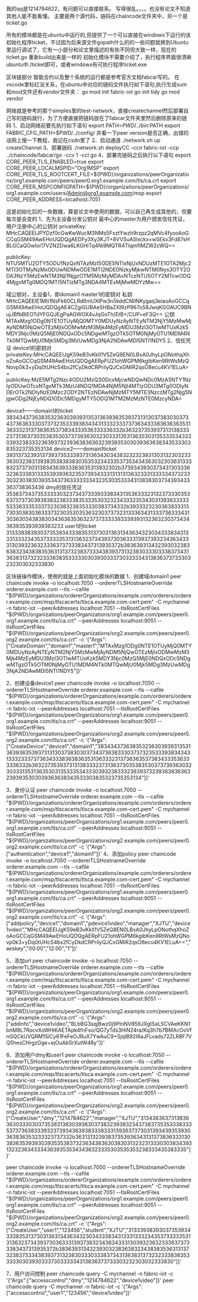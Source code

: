 我的qq是1214784622，有问题可以直接联系。
写得很乱。。。。也没有论文不知道其他人能不能看懂。
主要是两个源代码，链码在chaincode文件夹中，另一个是ticket.go

所有的模块都是在ubuntu中运行的,但提供了一个可以直接在windows下运行的该初始化程序ticket，不过因为后来源文件gopath什么的的一些问题就换到Ubuntu里运行调试了，它有一小部分和论文里描述的有些不同但大致一样，现在的ticket.go 重新build出来是一样的
初始化模块不需要介绍了，执行程序界面很清晰
ubuntu中./ticket即可，或者windows有可执行程序ticket.exe

区块链部分
智能合约以及整个系统的运行都是参考官方文档fabcar写的。
在vscode里标红没关系，在ubuntu中对应的链码文件执行如下语句,执行生成sum和mod文件还有vendor文件夹：
go mod init fabric-iot
go init tidy
go mod vendor

网络就是参考的那个simples里的test-network，直接createchannel然后部署自己写的链码就行，为了方便直接把链码放在了fabcar文件夹里然后删除原来的链码
1、启动网络前要先执行如下语句
export PATH=${PWD}/../bin:$PATH
export FABRIC_CFG_PATH=$PWD/../config/
并看一下peer version是否正确，出错的话网上搜一下教程，我记在csdn里了
2、启动通道
./network.sh up createChannel
3、部署链码
./network.sh deployCC -ccn fabric-iot -ccp ../chaincode/fabcar/go -ccv 1 -ccl go 
4、部署完链码之后执行以下语句
export CORE_PEER_TLS_ENABLED=true
export CORE_PEER_LOCALMSPID="Org1MSP"
export CORE_PEER_TLS_ROOTCERT_FILE=${PWD}/organizations/peerOrganizations/org1.example.com/peers/peer0.org1.example.com/tls/ca.crt
export CORE_PEER_MSPCONFIGPATH=${PWD}/organizations/peerOrganizations/org1.example.com/users/Admin@org1.example.com/msp
export CORE_PEER_ADDRESS=localhost:7051

这是初始化后的一些数据，算是论文中使用的数据，可以自己再生成其他的，但要每次是会变的
1、先为主设备分发公钥对
最中心的master为用户颁发信任凭证，用户注册中心的公钥对
privateKey:
MHcCAQEEIJPYDzf0cGwKwWucM3NMs5FxztYwzh9rzpz2qMVc4fyooAoGCCqGSM49AwEHoUQDQgAEDFy3Xy3KJT+8VVSuA5lxckx+w5Ekx3Fd87sHBLGCaQOwIoi17VZN2Dwa6LKGHiTq4Ni9MQTR4TIqmfIMZW2cWQ==
 
 publicKey: NTU5MTU2OTY5ODU1NzQxNTAzMzI5ODE5NTIxNjUxNDUzMTE1OTA2Mjc2MTI3OTMyNzMxODUwNDMwODE1MTI2NDE0NzkyMjkwNTM0Nys3OTY2ODA3NzY5MzEwNTM3NjI1NjgzOTM5MzMyMDAxNTczNTU5OTY2MTcwODQ4MjgxMTg0MDQ1MTI5NTIzMTg3NDA4MTExMjMwMDYzMw==

域公钥对，主设备1，即domain1
master1的密钥对
私钥
MHcCAQEEIE1Mti1NsFk60CLRd6mUXlPw3n5kddCNIlNKygaq3eiaoAoGCCqGSM49AwEHoUQDQgAE4CZgiGUBAe5HBaZXI9zP967o58JwqKGOAUC9BNujJBfbBlEOTdYFGQJEgPaAGWOX4vJqGoTh/EtB+/CUP+eF3Q==
公钥
MTAxMzg1ODg0NTE1OTUyMjQ0MTY0MDUyNzAyNTEyNTM2NjY5MzMwMjAyNDM5NjQwOTEzMjIxODMwMzM3Mjk4MzEyMDU3MzI3OTIwMTUxKzk5MDY3Njc0MzQ5MjE0NDQxODc5NDgwMTgzOTk5OTM0NjMyOTU1MDM4NTk0MTQwMjU0Mjk5MDg3MzUwMDg3NjA2NDAwMDI5NTI1NDY5
2、信任凭证
device1的密钥对
privateKey:MHcCAQEEIJgK59eB3vKklI1V5ZeQ8EN0LBxA0JhyLpONothqXhoZoAoGCCqGSM49AwEHoUQDQgAERpFU21ohWGPM6kgibKen9RtWsMzQNovp0k3+yDq0tUHcS4bs2fCyDkdCRPrilyQJCxGMiR2qsO8ecu4KV1ELuA==
 publicKey:MzE5MTg2Nzc4ODU2MzQ3ODcxMjcwNDQwNDc0MzA5NTY1NzIyODUwOTcxNTgxMTk3MzU4NDQ1MDA4NjM5NjI4MTIzODU3MTg0ODIyNDErOTk2NDIyNzE0Mzc2ODY2NTEzNDAwNjMzMTY5MTE3NzczMTg2Njg5NjgwODg2NjEyNDQ1ODc5MDgyMTY5ODQ1MTM2MzMzNTE0MzcyNDA=

device1——domain1的ticket
38343437363835323630393931353136393635393731313037383030373437363833303737323533393834343133323337373634333836383635313633323137363635373834333536333336332b3632373539373131383332373136373035383530373739363032303331353136353031353335343330393238333236393732393638363632393935303039363638343533303835323735353134
device2——domain1ticket
39313732393137393735333937313634303438323232393130313230323336303238313938353838383035353234333537353434363032303631333832373730313834363933363635313932302b37393439303734313033363236333831333539393632353739343331313131363233313333343732333032303830393534373633333334323530353334313838303734393433363738363436
dmy的信任凭证
35383734373533333032373437333933383431353633323132373330353637373730393838323833383533353032323433323534303139363333353336333533373230383238353330383734332b3933323230363833313730303830363337323035303536323037373231333634313337363334313036303438383034363635363237373333393339393132363230373434363935393939363233
user1的ticket
31333938393037353934333835313730313631343634323034333834313331333234353733333531313632373439373036333139373832343634333130393236323336373733383437313935372b3836393134323930323836383234383835363131373238373334383937313238303330333837343136383137323233383835333330303930333730333334313836373733303232303032333830

区块链操作模块，使用的就是上面初始化模块的数据
1、创建域domain1
 peer chaincode invoke -o localhost:7050 --ordererTLSHostnameOverride orderer.example.com --tls --cafile "${PWD}/organizations/ordererOrganizations/example.com/orderers/orderer.example.com/msp/tlscacerts/tlsca.example.com-cert.pem" -C mychannel -n fabric-iot --peerAddresses localhost:7051 --tlsRootCertFiles "${PWD}/organizations/peerOrganizations/org1.example.com/peers/peer0.org1.example.com/tls/ca.crt" --peerAddresses localhost:9051 --tlsRootCertFiles "${PWD}/organizations/peerOrganizations/org2.example.com/peers/peer0.org2.example.com/tls/ca.crt" -c '{"Args":["CreateDomain","domain1","master1","MTAxMzg1ODg0NTE1OTUyMjQ0MTY0MDUyNzAyNTEyNTM2NjY5MzMwMjAyNDM5NjQwOTEzMjIxODMwMzM3Mjk4MzEyMDU3MzI3OTIwMTUxKzk5MDY3Njc0MzQ5MjE0NDQxODc5NDgwMTgzOTk5OTM0NjMyOTU1MDM4NTk0MTQwMjU0Mjk5MDg3MzUwMDg3NjA2NDAwMDI5NTI1NDY5"]}'

2、创建设备device1
 peer chaincode invoke -o localhost:7050 --ordererTLSHostnameOverride orderer.example.com --tls --cafile "${PWD}/organizations/ordererOrganizations/example.com/orderers/orderer.example.com/msp/tlscacerts/tlsca.example.com-cert.pem" -C mychannel -n fabric-iot --peerAddresses localhost:7051 --tlsRootCertFiles "${PWD}/organizations/peerOrganizations/org1.example.com/peers/peer0.org1.example.com/tls/ca.crt" --peerAddresses localhost:9051 --tlsRootCertFiles "${PWD}/organizations/peerOrganizations/org2.example.com/peers/peer0.org2.example.com/tls/ca.crt" -c '{"Args":["CreateDevice","device1","domain1","38343437363835323630393931353136393635393731313037383030373437363833303737323533393834343133323337373634333836383635313633323137363635373834333536333336332b3632373539373131383332373136373035383530373739363032303331353136353031353335343330393238333236393732393638363632393935303039363638343533303835323735353134"]}'

3、身份认证
peer chaincode invoke -o localhost:7050 --ordererTLSHostnameOverride orderer.example.com --tls --cafile "${PWD}/organizations/ordererOrganizations/example.com/orderers/orderer.example.com/msp/tlscacerts/tlsca.example.com-cert.pem" -C mychannel -n fabric-iot --peerAddresses localhost:7051 --tlsRootCertFiles "${PWD}/organizations/peerOrganizations/org1.example.com/peers/peer0.org1.example.com/tls/ca.crt" --peerAddresses localhost:9051 --tlsRootCertFiles "${PWD}/organizations/peerOrganizations/org2.example.com/peers/peer0.org2.example.com/tls/ca.crt" -c '{"Args":["authentication","device1","domain1"]}'
4、添加policy
peer chaincode invoke -o localhost:7050 --ordererTLSHostnameOverride orderer.example.com --tls --cafile "${PWD}/organizations/ordererOrganizations/example.com/orderers/orderer.example.com/msp/tlscacerts/tlsca.example.com-cert.pem" -C mychannel -n fabric-iot --peerAddresses localhost:7051 --tlsRootCertFiles "${PWD}/organizations/peerOrganizations/org1.example.com/peers/peer0.org1.example.com/tls/ca.crt" --peerAddresses localhost:9051 --tlsRootCertFiles "${PWD}/organizations/peerOrganizations/org2.example.com/peers/peer0.org2.example.com/tls/ca.crt" -c '{"Args":["addpolicy","device1","domain1","pdevice1video","manager","XJTU","device1video","MHcCAQEEIJgK59eB3vKklI1V5ZeQ8EN0LBxA0JhyLpONothqXhoZoAoGCCqGSM49AwEHoUQDQgAERpFU21ohWGPM6kgibKen9RtWsMzQNovp0k3+yDq0tUHcS4bs2fCyDkdCRPrilyQJCxGMiR2qsO8ecu4KV1ELuA==","aeskey","00:00","12:00","1"]}'

5、添加url 
peer chaincode invoke -o localhost:7050 --ordererTLSHostnameOverride orderer.example.com --tls --cafile "${PWD}/organizations/ordererOrganizations/example.com/orderers/orderer.example.com/msp/tlscacerts/tlsca.example.com-cert.pem" -C mychannel -n fabric-iot --peerAddresses localhost:7051 --tlsRootCertFiles "${PWD}/organizations/peerOrganizations/org1.example.com/peers/peer0.org1.example.com/tls/ca.crt" --peerAddresses localhost:9051 --tlsRootCertFiles "${PWD}/organizations/peerOrganizations/org2.example.com/peers/peer0.org2.example.com/tls/ca.crt" -c '{"Args":["addinfo","device1video","BLbBG3sqjBwz0j9PInNV859JXgISaL5CVAeKKN1bnM8L7RocvXoWHiKAETApk4fnFso/QG7yTds3HiN24ra/Kq3h7b7BMAcOoVfnGQCkUVQRM1SiCy61FeFeOJRuX7YwAuC9+SjqlB92I6aJFLvads72ZLR8F7VQ5hesCHrgzGge+ejOuAbSrXutW48y"]}'

6、添加用户dmy和user1
peer chaincode invoke -o localhost:7050 --ordererTLSHostnameOverride orderer.example.com --tls --cafile "${PWD}/organizations/ordererOrganizations/example.com/orderers/orderer.example.com/msp/tlscacerts/tlsca.example.com-cert.pem" -C mychannel -n fabric-iot --peerAddresses localhost:7051 --tlsRootCertFiles "${PWD}/organizations/peerOrganizations/org1.example.com/peers/peer0.org1.example.com/tls/ca.crt" --peerAddresses localhost:9051 --tlsRootCertFiles "${PWD}/organizations/peerOrganizations/org2.example.com/peers/peer0.org2.example.com/tls/ca.crt" -c '{"Args":["CreateUser","dmy","1214784622","manager","XJTU","31343636373138363630333030373538313830393830373832393832343738373535333833353737363833393237393436393833383331393637373031393439353930363836353233323737332b3631313239383735393634313137383633313038363539393039353538373236343836303830313232313330303834393132323634333436393535343436323335303535353238333435383335"]}'

peer chaincode invoke -o localhost:7050 --ordererTLSHostnameOverride orderer.example.com --tls --cafile "${PWD}/organizations/ordererOrganizations/example.com/orderers/orderer.example.com/msp/tlscacerts/tlsca.example.com-cert.pem" -C mychannel -n fabric-iot --peerAddresses localhost:7051 --tlsRootCertFiles "${PWD}/organizations/peerOrganizations/org1.example.com/peers/peer0.org1.example.com/tls/ca.crt" --peerAddresses localhost:9051 --tlsRootCertFiles "${PWD}/organizations/peerOrganizations/org2.example.com/peers/peer0.org2.example.com/tls/ca.crt" -c '{"Args":["CreateUser","user1","123456","student","XJTU","31333938393037353934333835313730313631343634323034333834313331333234353733333531313632373439373036333139373832343634333130393236323336373733383437313935372b3836393134323930323836383234383835363131373238373334383937313238303330333837343136383137323233383835333330303930333730333334313836373733303232303032333830"]}'

7、用户访问控制
peer chaincode query -C mychannel -n fabric-iot -c '{"Args":["accesscontrol","dmy","1214784622","device1video"]}'
peer chaincode query -C mychannel -n fabric-iot -c '{"Args":["accesscontrol","user1","123456","device1video"]}'


